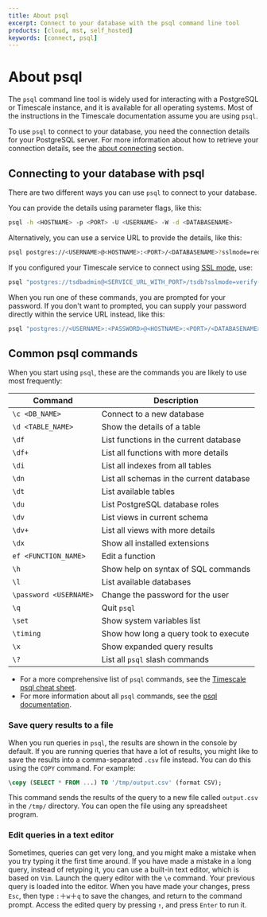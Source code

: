 ```yaml
---
title: About psql
excerpt: Connect to your database with the psql command line tool
products: [cloud, mst, self_hosted]
keywords: [connect, psql]
---
```


# About psql

The `psql` command line tool is widely used for interacting with a PostgreSQL or
Timescale instance, and it is available for all operating systems. Most of
the instructions in the Timescale documentation assume you are using `psql`.

To use `psql` to connect to your database, you need the connection details for
your PostgreSQL server. For more information about how to retrieve your
connection details, see the [about connecting][about-connecting] section.

## Connecting to your database with psql

There are two different ways you can use `psql` to connect to your database.

You can provide the details using parameter flags, like this:

```bash
psql -h <HOSTNAME> -p <PORT> -U <USERNAME> -W -d <DATABASENAME>
```

Alternatively, you can use a service URL to provide the details, like this:

```bash
psql postgres://<USERNAME>@<HOSTNAME>:<PORT>/<DATABASENAME>?sslmode=require
```

If you configured your Timescale service to connect using
[SSL mode][ssl-mode], use:

```bash
psql "postgres://tsdbadmin@<SERVICE_URL_WITH_PORT>/tsdb?sslmode=verify-full"
```

When you run one of these commands, you are prompted for your password. If you
don't want to prompted, you can supply your password directly within the service
URL instead, like this:

```bash
psql "postgres://<USERNAME>:<PASSWORD>@<HOSTNAME>:<PORT>/<DATABASENAME>?sslmode=require"
```

## Common psql commands

When you start using `psql`, these are the commands you are likely to use most
frequently:

|Command|Description|
|-|-|
|`\c <DB_NAME>`|Connect to a new database|
|`\d <TABLE_NAME>`|Show the details of a table|
|`\df`|List functions in the current database|
|`\df+`|List all functions with more details|
|`\di`|List all indexes from all tables|
|`\dn`|List all schemas in the current database|
|`\dt`|List available tables|
|`\du`|List PostgreSQL database roles|
|`\dv`|List views in current schema|
|`\dv+`|List all views with more details|
|`\dx`|Show all installed extensions|
|`ef <FUNCTION_NAME>`|Edit a function|
|`\h`|Show help on syntax of SQL commands|
|`\l`|List available databases|
|`\password <USERNAME>`|Change the password for the user|
|`\q`|Quit `psql`|
|`\set`|Show system variables list|
|`\timing`|Show how long a query took to execute|
|`\x`|Show expanded query results|
|`\?`|List all `psql` slash commands|

*   For a more comprehensive list of `psql` commands, see the
    [Timescale psql cheat sheet][psql-cheat-sheet].
*   For more information about all `psql` commands, see the
    [psql documentation][psql-docs].

### Save query results to a file

When you run queries in `psql`, the results are shown in the console by default.
If you are running queries that have a lot of results, you might like to save
the results into a comma-separated `.csv` file instead. You can do this using
the `COPY` command. For example:

```sql
\copy (SELECT * FROM ...) TO '/tmp/output.csv' (format CSV);
```

This command sends the results of the query to a new file called `output.csv` in
the `/tmp/` directory. You can open the file using any spreadsheet program.

### Edit queries in a text editor

Sometimes, queries can get very long, and you might make a mistake when you try
typing it the first time around. If you have made a mistake in a long query,
instead of retyping it, you can use a built-in text editor, which is based on
`Vim`. Launch the query editor with the `\e` command. Your previous query is
loaded into the editor. When you have made your changes, press `Esc`, then type
`:`＋`w`＋`q` to save the changes, and return to the command prompt. Access the
edited query by pressing `↑`, and press `Enter` to run it.

[about-connecting]: /use-timescale/:currentVersion:/integrations/query-admin/about-connecting/
[psql-cheat-sheet]: https://www.timescale.com/learn/postgres-cheat-sheet
[psql-docs]: https://www.postgresql.org/docs/13/app-psql.html
[ssl-mode]: /use-timescale/:currentVersion:/security/strict-ssl/
